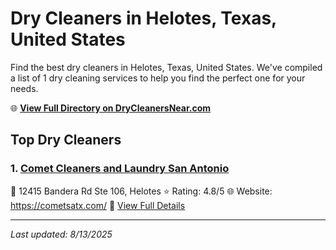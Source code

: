 # Dry Cleaners in Helotes, Texas, United States

Find the best dry cleaners in Helotes, Texas, United States. We've compiled a list of 1 dry cleaning services to help you find the perfect one for your needs.

🌐 **[View Full Directory on DryCleanersNear.com](https://drycleanersnear.com/city/US/Texas/Helotes)**

## Top Dry Cleaners

### 1. [Comet Cleaners and Laundry San Antonio](https://drycleanersnear.com/dryCleaner/689bf1c3010bf80bea4b0487/comet-cleaners-and-laundry-san-antonio)
📍 12415 Bandera Rd Ste 106, Helotes
⭐ Rating: 4.8/5
🌐 Website: https://cometsatx.com/
🔗 [View Full Details](https://drycleanersnear.com/dryCleaner/689bf1c3010bf80bea4b0487/comet-cleaners-and-laundry-san-antonio)


---

*Last updated: 8/13/2025*
